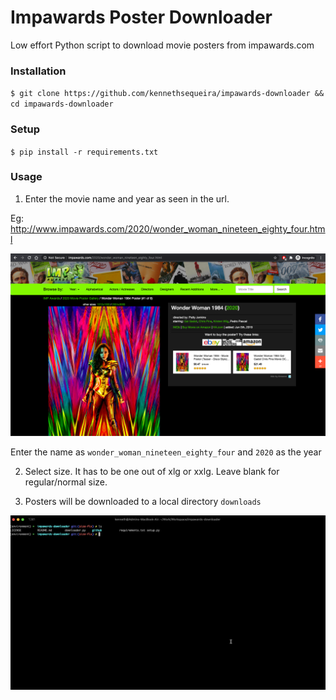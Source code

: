 # Impawards Poster Downloader

Low effort Python script to download movie posters from impawards.com


### Installation

`$ git clone https://github.com/kennethsequeira/impawards-downloader && cd impawards-downloader`

### Setup

`$ pip install -r requirements.txt`

### Usage 

1. Enter the movie name and year as seen in the url.

Eg: http://www.impawards.com/2020/wonder_woman_nineteen_eighty_four.html

![](/.github/impawards-wonder-woman.png)

Enter the name as `wonder_woman_nineteen_eighty_four` and `2020` as the year

2. Select size. It has to be one out of xlg or xxlg. Leave blank for regular/normal size.

3. Posters will be downloaded to a local directory `downloads`

![](/.github/imp-down.gif)